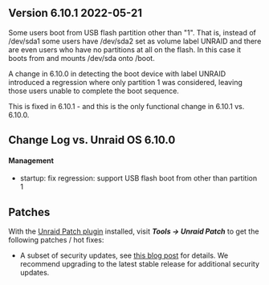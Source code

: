 ## Version 6.10.1 2022-05-21

Some users boot from USB flash partition other than "1". That is,
instead of /dev/sda1 some users have /dev/sda2 set as volume label
UNRAID and there are even users who have no partitions at all on the
flash. In this case it boots from and mounts /dev/sda onto /boot.

A change in 6.10.0 in detecting the boot device with label UNRAID
introduced a regression where only partition 1 was considered, leaving
those users unable to complete the boot sequence.

This is fixed in 6.10.1 - and this is the only functional change in
6.10.1 vs. 6.10.0.

## Change Log vs. Unraid OS 6.10.0

#### Management

- startup: fix regression: support USB flash boot from other than partition 1

## Patches

With the [Unraid Patch plugin](https://forums.unraid.net/topic/185560-unraid-patch-plugin/) installed, visit ***Tools → Unraid Patch*** to get the following patches / hot fixes:

- A subset of security updates, see [this blog post](https://unraid.net/blog/cvd) for details. We recommend upgrading to the latest stable release for additional security updates.
